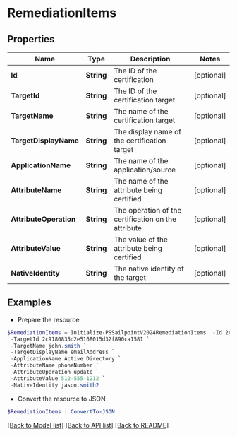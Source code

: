 # RemediationItems
## Properties

Name | Type | Description | Notes
------------ | ------------- | ------------- | -------------
**Id** | **String** | The ID of the certification | [optional] 
**TargetId** | **String** | The ID of the certification target | [optional] 
**TargetName** | **String** | The name of the certification target | [optional] 
**TargetDisplayName** | **String** | The display name of the certification target | [optional] 
**ApplicationName** | **String** | The name of the application/source | [optional] 
**AttributeName** | **String** | The name of the attribute being certified | [optional] 
**AttributeOperation** | **String** | The operation of the certification on the attribute | [optional] 
**AttributeValue** | **String** | The value of the attribute being certified | [optional] 
**NativeIdentity** | **String** | The native identity of the target | [optional] 

## Examples

- Prepare the resource
```powershell
$RemediationItems = Initialize-PSSailpointV2024RemediationItems  -Id 2c9180835d2e5168015d32f890ca1581 `
 -TargetId 2c9180835d2e5168015d32f890ca1581 `
 -TargetName john.smith `
 -TargetDisplayName emailAddress `
 -ApplicationName Active Directory `
 -AttributeName phoneNumber `
 -AttributeOperation update `
 -AttributeValue 512-555-1212 `
 -NativeIdentity jason.smith2
```

- Convert the resource to JSON
```powershell
$RemediationItems | ConvertTo-JSON
```

[[Back to Model list]](../README.md#documentation-for-models) [[Back to API list]](../README.md#documentation-for-api-endpoints) [[Back to README]](../README.md)

